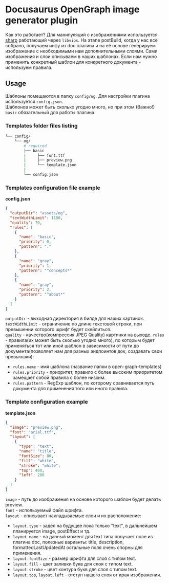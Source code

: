 # Docusaurus OpenGraph image generator plugin

Как это работает?
Для манипуляций с изображениями используется [sharp](https://sharp.pixelplumbing.com/) работающий через `libvips`. На этапе postBuild, когда у нас всё собрано, получаем инфу из doc плагина и на её основе генерируем изображение с необходимыми нам дополнительными слоями. Сами изображения и слои описываем в наших шаблонах. Если нам нужно применить конкретный шаблон для конкретного документа - используем правила.

## Usage

Шаблоны помещаются в папку `config/og`. Для настройки плагина используется `config.json`.  
Шаблонов может быть сколько угодно много, но при этом (Важно!) `basic` обязательный для работы плагина.

### Templates folder files listing

```sh
└── config/
    └── og/ 
        # required
        ├── basic
        |     ├── font.ttf
        |     ├── preview.png
        |     └── template.json
        |
        └── config.json
```

### Templates configuration file example  

**config.json**

```json
{
  "outputDir": "assets/og",
  "textWidthLimit": 1100,
  "quality": 70,
  "rules": [
    {
      "name": "basic",
      "priority": 0,
      "pattern": "."
    },
    {
      "name": "gray",
      "priority": 1,
      "pattern": "^concepts*"
    },
    {
      "name": "gray",
      "priority": 2,
      "pattern": "^about*"
    }
  ]
}

```

`outputDir` - выходная директория в билде для наших картинок.  
`textWidthLimit` - ограничение по длине текстовой строки, при превышении которого шрифт будет скейлиться.  
`quality` - качество(компрессия JPEG Quality) картинки на выходе.
`rules` - правила(их может быть сколько угодно много), по которым будет применяться тот или иной шаблон в зависимости от пути до документа(позволяет нам для разных эндпоинтов док, создавать свои превьюшки):

- `rules.name` - имя шаблона (название папки в open-graph-templates)
- `rules.priority` - приоритет, правило с более высоким приоритетом замещает собой правила с более низким.
- `rules.pattern` - RegExp шаблон, по которому сравнивается путь документа для применения того или иного правила.  

### Template configuration example  

**template.json**

```json
{
  "image": "preview.png",
  "font": "arial.ttf",
  "layout": [
    {
      "type": "text",
      "name": "title",
      "fontSize": 80,
      "fill": "white",
      "stroke": "white",
      "top": 400,
      "left": 200
    }
  ]
}
```

`image` - путь до изображения на основе которого шаблон будет делать preview.  
`font` - используемый файл шрифта.  
`layout` - описывает накладываемые слои и их расположение:  

- `layout.type` - задел на будущее пока только "text", в дальнейшем планируется image, postEffect и тд.
- `layout.name` - на данный момент для text типа получает поле из плагина doc, полезные варианты: title, description, formattedLastUpdatedAt остальные поля очень спорны для применения.
- `layout.fontSize` - размер шрифта для слоя с типом text.
- `layout.fill` - цвет заливки букв для слоя с типом text.
- `layout.stroke` - цвет контура букв для слоя с типом text.
- `layout.top`, `layout.left` - отступ нашего слоя от края изображения.
